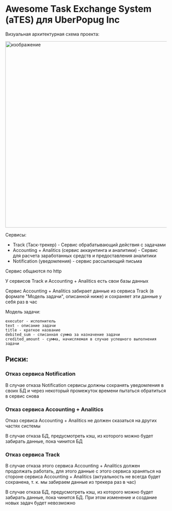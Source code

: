 # Awesome Task Exchange System (aTES) для UberPopug Inc

Визуальная архитектурная схема проекта:

<img width="581" alt="изображение" src="https://user-images.githubusercontent.com/45946541/164299054-b240ddc4-89e7-4613-8a51-99e98e111d16.png">

Сервисы:
 - Track (Таск-трекер) - Сервис обрабатывающий действия с задачами
 - Accounting + Analitics (сервис аккаунтинга и аналитики) - Сервис для расчета заработанных средств и предоставления аналитики
 - Notification (уведомления) - сервис рассылающий письма
 
Сервис общаются по http
 
У сервисов Track и Accounting + Analitics есть свои базы данных
 
Сервис Accounting + Analitics забирает данные из сервиса Track (в формате "Модель задачи", описанной ниже) и сохраняет эти данные у себя раз в час
 
Модель задачи:
 
```
executor - исполнитель
text - описание задачи
title - краткое название
debited_sum - списанная сумма за назначение задачи
credited_amount - сумма, начисляемая в случае успешного выполнения задачи
```
 
## Риски:
 
### Отказ сервиса Notification
 
В случае отказа Notification сервисы должны сохранять уведомления в своих БД и через некоторый промежуток времени пытаться обратиться в сервис снова
 
### Отказ сервиса Accounting + Analitics
 
Отказ сервиса Accounting + Analitics не должен сказаться на других частях системы

В случае отказа БД, предусмотреть кэш, из которого можно будет забирать данные, пока чинится БД
 
### Отказ сервиса Track
 
В случае отказа этого сервиса Accounting + Analitics должен продолжать работать, для этого данные с этого сервиса храняться на стороне сервиса Accounting + Analitics (актуальность не всегда будет сохранена, т. к. мы забираем данные из трекера раз в час)

В случае отказа БД, предусмотреть кэш, из которого можно будет забирать данные, пока чинится БД. При этом изменение и создание новых задач будет невозможно
 
 
 
